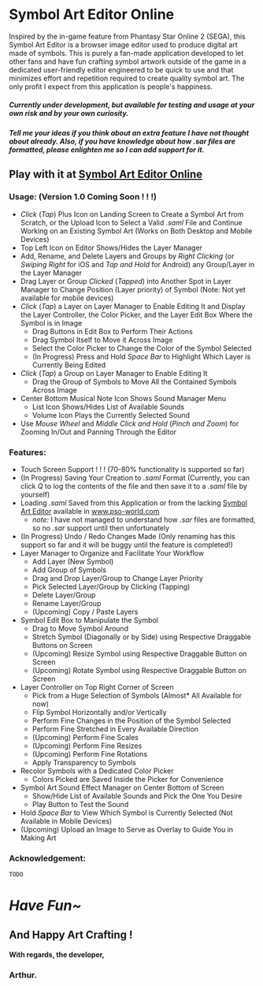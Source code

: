 # Symbol Art Editor Online
Inspired by the in-game feature from Phantasy Star Online 2 (SEGA), 
this Symbol Art Editor is a browser image editor used to produce digital art made of symbols.
This is purely a fan-made application developed to let other fans and  have fun crafting symbol artwork outside of the game in a dedicated user-friendly editor engineered to be quick to use and that minimizes effort and repetition required to create quality symbol art. The only profit I expect from this application is people's happiness.
##### Currently under development, but available for testing and usage at your own risk and by your own curiosity.
##### Tell me your ideas if you think about an extra feature I have not thought about already. Also, if you have knowledge about how *.sar* files are formatted, please enlighten me so I can add support for it.

## Play with it at [Symbol Art Editor Online](https://malulleybovo.github.io/SymbolArtEditorOnline/)

### Usage: (Version 1.0 Coming Soon ! ! !)
- *Click* (*Tap*) Plus Icon on Landing Screen to Create a Symbol Art from Scratch, or the Upload Icon to Select a Valid *.saml* File and Continue Working on an Existing Symbol Art (Works on Both Desktop and Mobile Devices)
- Top Left Icon on Editor Shows/Hides the Layer Manager
- Add, Rename, and Delete Layers and Groups by *Right Clicking* (or *Swiping Right* for iOS and *Tap and Hold* for Android) any Group/Layer in the Layer Manager
- Drag Layer or Group *Clicked* (*Tapped*) into Another Spot in Layer Manager to Change Position (Layer priority) of Symbol (Note: Not yet available for mobile devices) 
- *Click* (*Tap*) a Layer on Layer Manager to Enable Editing It and Display the Layer Controller, the Color Picker, and the Layer Edit Box Where the Symbol is in Image
    - Drag Buttons in Edit Box to Perform Their Actions
    - Drag Symbol Itself to Move it Across Image
    - Select the Color Picker to Change the Color of the Symbol Selected
    - (In Progress) Press and Hold *Space Bar* to Highlight Which Layer is Currently Being Edited
- *Click* (*Tap*) a Group on Layer Manager to Enable Editing It
    - Drag the Group of Symbols to Move All the Contained Symbols Across Image
- Center Bottom Musical Note Icon Shows Sound Manager Menu
    - List Icon Shows/Hides List of Available Sounds
    - Volume Icon Plays the Currently Selected Sound
- Use *Mouse Wheel* and *Middle Click and Hold* (*Pinch and Zoom*) for Zooming In/Out and Panning Through the Editor

### Features:
- Touch Screen Support ! ! ! (70-80% functionality is supported so far)
- (In Progress) Saving Your Creation to *.saml* Format (Currently, you can click *Q* to log the contents of the file and then save it to a *.saml* file by yourself)
- Loading *.saml* Saved from this Application or from the lacking [Symbol Art Editor](http://www.pso-world.com/forums/showthread.php?215777-Symbol-Art-Editor-EN-Version) available in www.pso-world.com
    - *note:* I have not managed to understand how *.sar* files are formatted, so no *.sar* support until then unfortunately
- (In Progress) Undo / Redo Changes Made (Only renaming has this support so far and it will be buggy until the feature is completed!)
- Layer Manager to Organize and Facilitate Your Workflow
    - Add Layer (New Symbol)
    - Add Group of Symbols
    - Drag and Drop Layer/Group to Change Layer Priority
    - Pick Selected Layer/Group by Clicking (Tapping)
    - Delete Layer/Group
    - Rename Layer/Group
    - (Upcoming) Copy / Paste Layers
- Symbol Edit Box to Manipulate the Symbol
    - Drag to Move Symbol Around
    - Stretch Symbol (Diagonally or by Side) using Respective Draggable Buttons on Screen
    - (Upcoming) Resize Symbol using Respective Draggable Button on Screen
    - (Upcoming) Rotate Symbol using Respective Draggable Button on Screen
- Layer Controller on Top Right Corner of Screen
    - Pick from a Huge Selection of Symbols (Almost\* All Available for now)
    - Flip Symbol Horizontally and/or Vertically
    - Perform Fine Changes in the Position of the Symbol Selected
    - Perform Fine Stretched in Every Available Direction
    - (Upcoming) Perform Fine Scales
    - (Upcoming) Perform Fine Resizes
    - (Upcoming) Perform Fine Rotations
    - Apply Transparency to Symbols
- Recolor Symbols with a Dedicated Color Picker
    - Colors Picked are Saved Inside the Picker for Convenience
- Symbol Art Sound Effect Manager on Center Bottom of Screen
    - Show/Hide List of Available Sounds and Pick the One You Desire
    - Play Button to Test the Sound
- Hold *Space Bar* to View Which Symbol is Currently Selected (Not Available in Mobile Devices)
- (Upcoming) Upload an Image to Serve as Overlay to Guide You in Making Art

### Acknowledgement:
    TODO
    
# *Have Fun~*
## And Happy Art Crafting !
#### With regards, the developer,
### Arthur.
